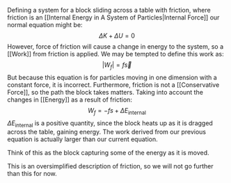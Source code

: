 Defining a system for a block sliding across a table with friction, where friction is an [[Internal Energy in A System of Particles|Internal Force]] our normal equation might be:
$$
\Delta K+\Delta U=0
$$
However, force of friction will cause a change in energy to the system, so a [[Work]] from friction is applied. We may be tempted to define this work as:
$$
\left| W_{f} \right| =f\vec{s}
$$
But because this equation is for particles moving in one dimension with a constant force, it is incorrect. Furthermore, friction is not a [[Conservative Force]], so the path the block takes matters. Taking into account the changes in [[Energy]] as a result of friction:
$$
W_{f}=-fs + \Delta E_{\mathrm{internal}}
$$
$\Delta E_{\mathrm{internal}}$ is a positive quantity, since the block heats up as it is dragged across the table, gaining energy. The work derived from our previous equation is actually larger than our current equation.

Think of this as the block capturing some of the energy as it is moved.

This is an oversimplified description of friction, so we will not go further than this for now.